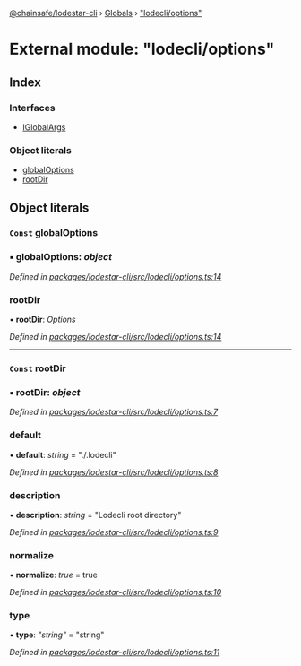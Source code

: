[@chainsafe/lodestar-cli](../README.md) › [Globals](../globals.md) › ["lodecli/options"](_lodecli_options_.md)

# External module: "lodecli/options"

## Index

### Interfaces

* [IGlobalArgs](../interfaces/_lodecli_options_.iglobalargs.md)

### Object literals

* [globalOptions](_lodecli_options_.md#const-globaloptions)
* [rootDir](_lodecli_options_.md#const-rootdir)

## Object literals

### `Const` globalOptions

### ▪ **globalOptions**: *object*

*Defined in [packages/lodestar-cli/src/lodecli/options.ts:14](https://github.com/ChainSafe/lodestar/blob/da7050e4c/packages/lodestar-cli/src/lodecli/options.ts#L14)*

###  rootDir

• **rootDir**: *Options*

*Defined in [packages/lodestar-cli/src/lodecli/options.ts:14](https://github.com/ChainSafe/lodestar/blob/da7050e4c/packages/lodestar-cli/src/lodecli/options.ts#L14)*

___

### `Const` rootDir

### ▪ **rootDir**: *object*

*Defined in [packages/lodestar-cli/src/lodecli/options.ts:7](https://github.com/ChainSafe/lodestar/blob/da7050e4c/packages/lodestar-cli/src/lodecli/options.ts#L7)*

###  default

• **default**: *string* = "./.lodecli"

*Defined in [packages/lodestar-cli/src/lodecli/options.ts:8](https://github.com/ChainSafe/lodestar/blob/da7050e4c/packages/lodestar-cli/src/lodecli/options.ts#L8)*

###  description

• **description**: *string* = "Lodecli root directory"

*Defined in [packages/lodestar-cli/src/lodecli/options.ts:9](https://github.com/ChainSafe/lodestar/blob/da7050e4c/packages/lodestar-cli/src/lodecli/options.ts#L9)*

###  normalize

• **normalize**: *true* = true

*Defined in [packages/lodestar-cli/src/lodecli/options.ts:10](https://github.com/ChainSafe/lodestar/blob/da7050e4c/packages/lodestar-cli/src/lodecli/options.ts#L10)*

###  type

• **type**: *"string"* = "string"

*Defined in [packages/lodestar-cli/src/lodecli/options.ts:11](https://github.com/ChainSafe/lodestar/blob/da7050e4c/packages/lodestar-cli/src/lodecli/options.ts#L11)*
